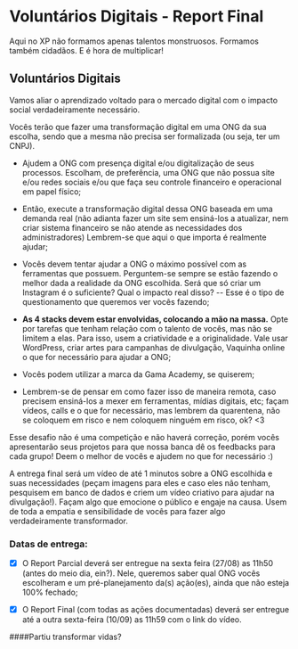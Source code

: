 # Voluntários Digitais - Report Final
Aqui no XP não formamos apenas talentos monstruosos. Formamos também cidadãos. E é hora de multiplicar!   

## Voluntários Digitais

Vamos aliar o aprendizado voltado para o mercado digital com o impacto social verdadeiramente necessário.

 

Vocês terão que fazer uma transformação digital em uma ONG da sua escolha, sendo que a mesma não precisa ser formalizada (ou seja, ter um CNPJ). 

* Ajudem a ONG com presença digital e/ou digitalização de seus processos. Escolham, de preferência, uma ONG que não possua site e/ou redes sociais e/ou que faça seu controle financeiro e operacional em papel físico;


* Então, execute a transformação digital dessa ONG baseada em uma demanda real (não adianta fazer um site sem ensiná-los a atualizar, nem criar sistema financeiro se não atende as necessidades dos administradores) Lembrem-se que aqui o que importa é realmente ajudar;


* Vocês devem tentar ajudar a ONG o máximo possível com as ferramentas que possuem. Perguntem-se sempre se estão fazendo o melhor dada a realidade da ONG escolhida. Será que só criar um Instagram é o suficiente? Qual o impacto real disso? -- Esse é o tipo de questionamento que queremos ver vocês fazendo;


* **As 4 stacks devem estar envolvidas, colocando a mão na massa.** Opte por tarefas que tenham relação com o talento de vocês, mas não se limitem a elas. Para isso, usem a criatividade e a originalidade. Vale usar WordPress, criar artes para campanhas de divulgação, Vaquinha online o que for necessário para ajudar a ONG;


* Vocês podem utilizar a marca da Gama Academy, se quiserem;


* Lembrem-se de pensar em como fazer isso de maneira remota, caso precisem ensiná-los a mexer em ferramentas, mídias digitais, etc; façam vídeos, calls e o que for necessário, mas lembrem da quarentena, não se coloquem em risco e nem coloquem ninguém em risco, ok? <3

Esse desafio não é uma competição e não haverá correção, porém vocês apresentarão seus projetos para que nossa banca dê os feedbacks para cada grupo! Deem o melhor de vocês e ajudem no que for necessário :)


A entrega final será um vídeo de até 1 minutos sobre a ONG escolhida e suas necessidades (peçam imagens para eles e caso eles não tenham, pesquisem em banco de dados e criem um vídeo criativo para ajudar na divulgação!). Façam algo que emocione o público e engaje na causa. Usem de toda a empatia e sensibilidade de vocês para fazer algo verdadeiramente transformador.

 

### Datas de entrega:

- [x] O Report Parcial deverá ser entregue na sexta feira (27/08) as 11h50 (antes do meio dia, ein?). Nele, queremos saber qual ONG vocês escolheram e um pré-planejamento da(s) ação(es), ainda que não esteja 100% fechado;

- [x] O Report Final (com todas as ações documentadas) deverá ser entregue até a outra sexta-feira  (10/09) as 11h59 com o link do vídeo.

####Partiu transformar vidas? 

